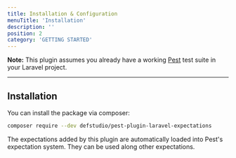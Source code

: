 ```yaml
---
title: Installation & Configuration
menuTitle: 'Installation'
description: ''
position: 2
category: 'GETTING STARTED'
---
```


<alert type="info">**Note:** This plugin assumes you already have a working [Pest](https://pestphp.com) test suite in your Laravel project.</alert>

----

## Installation

You can install the package via composer:

``` bash
composer require --dev defstudio/pest-plugin-laravel-expectations
```

The expectations added by this plugin are automatically loaded into Pest's expectation system. They can be used along other expectations.
